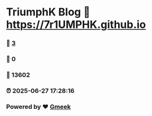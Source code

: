 # TriumphK Blog :link: https://7r1UMPHK.github.io 
### :page_facing_up: [3](https://7r1UMPHK.github.io/tag.html) 
### :speech_balloon: 0 
### :hibiscus: 13602 
### :alarm_clock: 2025-06-27 17:28:16 
### Powered by :heart: [Gmeek](https://github.com/Meekdai/Gmeek)

